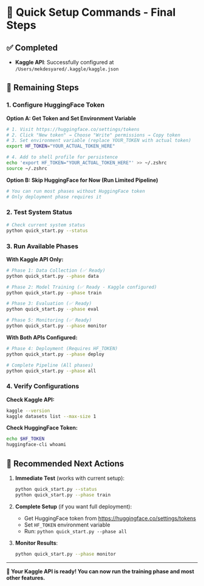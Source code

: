 # 🚀 Quick Setup Commands - Final Steps

## ✅ Completed
- **Kaggle API**: Successfully configured at `/Users/mekdesyared/.kaggle/kaggle.json`

## 🔄 Remaining Steps

### 1. Configure HuggingFace Token

**Option A: Get Token and Set Environment Variable**
```bash
# 1. Visit https://huggingface.co/settings/tokens
# 2. Click "New token" → Choose "Write" permissions → Copy token
# 3. Set environment variable (replace YOUR_TOKEN with actual token)
export HF_TOKEN="YOUR_ACTUAL_TOKEN_HERE"

# 4. Add to shell profile for persistence
echo 'export HF_TOKEN="YOUR_ACTUAL_TOKEN_HERE"' >> ~/.zshrc
source ~/.zshrc
```

**Option B: Skip HuggingFace for Now (Run Limited Pipeline)**
```bash
# You can run most phases without HuggingFace token
# Only deployment phase requires it
```

### 2. Test System Status
```bash
# Check current system status
python quick_start.py --status
```

### 3. Run Available Phases

**With Kaggle API Only:**
```bash
# Phase 1: Data Collection (✅ Ready)
python quick_start.py --phase data

# Phase 2: Model Training (✅ Ready - Kaggle configured)
python quick_start.py --phase train

# Phase 3: Evaluation (✅ Ready)
python quick_start.py --phase eval

# Phase 5: Monitoring (✅ Ready)
python quick_start.py --phase monitor
```

**With Both APIs Configured:**
```bash
# Phase 4: Deployment (Requires HF_TOKEN)
python quick_start.py --phase deploy

# Complete Pipeline (All phases)
python quick_start.py --phase all
```

### 4. Verify Configurations

**Check Kaggle API:**
```bash
kaggle --version
kaggle datasets list --max-size 1
```

**Check HuggingFace Token:**
```bash
echo $HF_TOKEN
huggingface-cli whoami
```

## 🎯 Recommended Next Actions

1. **Immediate Test** (works with current setup):
   ```bash
   python quick_start.py --status
   python quick_start.py --phase train
   ```

2. **Complete Setup** (if you want full deployment):
   - Get HuggingFace token from https://huggingface.co/settings/tokens
   - Set `HF_TOKEN` environment variable
   - Run: `python quick_start.py --phase all`

3. **Monitor Results**:
   ```bash
   python quick_start.py --phase monitor
   ```

---

**🎉 Your Kaggle API is ready! You can now run the training phase and most other features.**